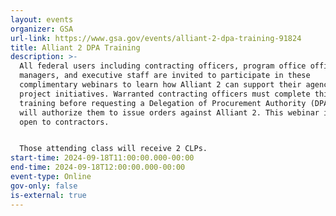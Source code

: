 ```yaml
---
layout: events
organizer: GSA
url-link: https://www.gsa.gov/events/alliant-2-dpa-training-91824
title: Alliant 2 DPA Training
description: >-
  All federal users including contracting officers, program office officials,
  managers, and executive staff are invited to participate in these
  complimentary webinars to learn how Alliant 2 can support their agency IT
  project initiatives. Warranted contracting officers must complete this
  training before requesting a Delegation of Procurement Authority (DPA), which
  will authorize them to issue orders against Alliant 2. This webinar is not
  open to contractors.


  Those attending class will receive 2 CLPs.
start-time: 2024-09-18T11:00:00.000-00:00
end-time: 2024-09-18T12:00:00.000-00:00
event-type: Online
gov-only: false
is-external: true
---
```

